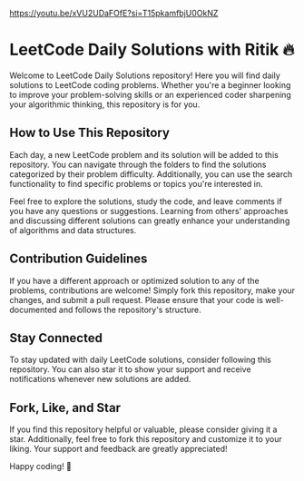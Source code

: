 https://youtu.be/xVU2UDaFOfE?si=T15pkamfbjU0OkNZ

# LeetCode Daily Solutions with Ritik 🔥

Welcome to LeetCode Daily Solutions repository! Here you will find daily solutions to LeetCode coding problems. Whether you're a beginner looking to improve your problem-solving skills or an experienced coder sharpening your algorithmic thinking, this repository is for you.

## How to Use This Repository

Each day, a new LeetCode problem and its solution will be added to this repository. You can navigate through the folders to find the solutions categorized by their problem difficulty. Additionally, you can use the search functionality to find specific problems or topics you're interested in.

Feel free to explore the solutions, study the code, and leave comments if you have any questions or suggestions. Learning from others' approaches and discussing different solutions can greatly enhance your understanding of algorithms and data structures.

## Contribution Guidelines

If you have a different approach or optimized solution to any of the problems, contributions are welcome! Simply fork this repository, make your changes, and submit a pull request. Please ensure that your code is well-documented and follows the repository's structure.

## Stay Connected

To stay updated with daily LeetCode solutions, consider following this repository. You can also star it to show your support and receive notifications whenever new solutions are added.

## Fork, Like, and Star

If you find this repository helpful or valuable, please consider giving it a star. Additionally, feel free to fork this repository and customize it to your liking. Your support and feedback are greatly appreciated!

Happy coding! 🚀
